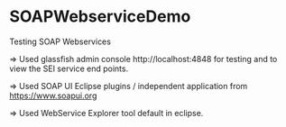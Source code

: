 # SOAPWebserviceDemo

Testing SOAP Webservices

=>  Used glassfish admin console http://localhost:4848 for testing and to view the SEI service end points.

=> Used SOAP UI Eclipse plugins / independent application from https://www.soapui.org

=> Used WebService Explorer tool default in eclipse.

